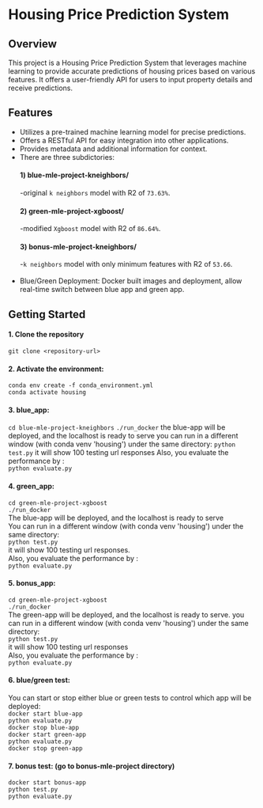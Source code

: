 # Housing Price Prediction System

## Overview
This project is a Housing Price Prediction System that leverages machine learning to provide accurate predictions of housing prices based on various features. It offers a user-friendly API for users to input property details and receive predictions.

## Features
- Utilizes a pre-trained machine learning model for precise predictions.
- Offers a RESTful API for easy integration into other applications.
- Provides metadata and additional information for context.
- There are three subdictories: 
     #### 1) blue-mle-project-kneighbors/ <br>
     -original `k neighbors` model with R2 of `73.63%`.
     #### 2) green-mle-project-xgboost/ <br>
     -modified `Xgboost` model with R2 of `86.64%`.
     #### 3) bonus-mle-project-kneighbors/ <br>
     -`k neighbors` model with only minimum features with R2 of `53.66`. <br>  <br>
- Blue/Green Deployment: Docker built images and deployment, allow real-time switch between blue app and green app.

## Getting Started
#### 1. Clone the repository
   `git clone <repository-url>`
#### 2. Activate the environment:
`conda env create -f conda_environment.yml` <br>
`conda activate housing`<br>

#### 3. blue_app: 
`cd blue-mle-project-kneighbors`
`./run_docker`
the blue-app will be deployed, and the localhost is ready to serve
you can run in a different window (with conda venv 'housing') under the same directory:
`python test.py`
it will show 100 testing url responses
Also, you evaluate the performance by :<br>
`python evaluate.py` 

#### 4. green_app: 
`cd green-mle-project-xgboost` <br>
`./run_docker` <br>
The blue-app will be deployed, and the localhost is ready to serve <br>
You can run in a different window (with conda venv 'housing') under the same directory: <br>
`python test.py` <br>
it will show 100 testing url responses. <br>
Also, you evaluate the performance by : <br>
`python evaluate.py` <br>
#### 5. bonus_app: 
`cd green-mle-project-xgboost` <br>
`./run_docker` <br>
The green-app will be deployed, and the localhost is ready to serve.
you can run in a different window (with conda venv 'housing') under the same directory: <br>
`python test.py` <br>
it will show 100 testing url responses <br>
Also, you evaluate the performance by :<br>
`python evaluate.py` 

#### 6. blue/green test:
You can start or stop either blue or green tests to control which app will be deployed: <br>
`docker start blue-app` <br>
`python evaluate.py` <br>
`docker stop blue-app` <br>
`docker start green-app` <br>
`python evaluate.py` <br>
`docker stop green-app` <br>

#### 7. bonus test: (go to bonus-mle-project directory)
`docker start bonus-app` <br>
`python test.py` <br>
`python evaluate.py` <br>



